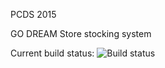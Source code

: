 PCDS 2015

GO DREAM Store stocking system

Current build status: ![Build status](http://url/to/img.pnghttps://ci.appveyor.com/api/projects/status/qo5yo78wfn8ai0uy?svg=true)